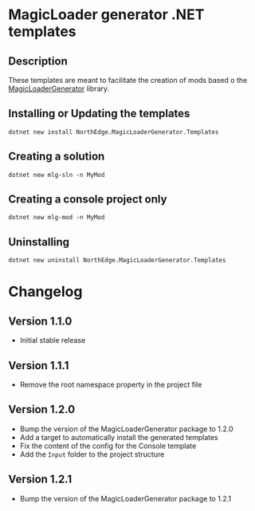 # MagicLoader generator .NET templates

## Description
These templates are meant to facilitate the creation of mods based o the [MagicLoaderGenerator](https://github.com/North-Edge/MagicLoaderGenerator) library.

## Installing or Updating the templates
`dotnet new install NorthEdge.MagicLoaderGenerator.Templates`

## Creating a solution
`dotnet new mlg-sln -n MyMod`

## Creating a console project only
`dotnet new mlg-mod -n MyMod`

## Uninstalling
`dotnet new uninstall NorthEdge.MagicLoaderGenerator.Templates`

# Changelog
## Version 1.1.0
- Initial stable release
## Version 1.1.1
- Remove the root namespace property in the project file
## Version 1.2.0
- Bump the version of the MagicLoaderGenerator package to 1.2.0
- Add a target to automatically install the generated templates
- Fix the content of the config for the Console template
- Add the `Input` folder to the project structure 
## Version 1.2.1
- Bump the version of the MagicLoaderGenerator package to 1.2.1
